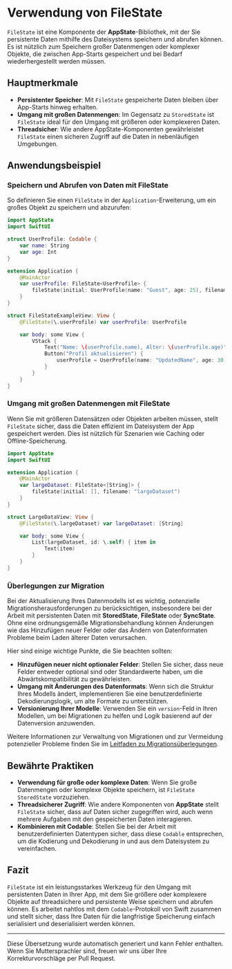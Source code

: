 # Verwendung von FileState

`FileState` ist eine Komponente der **AppState**-Bibliothek, mit der Sie persistente Daten mithilfe des Dateisystems speichern und abrufen können. Es ist nützlich zum Speichern großer Datenmengen oder komplexer Objekte, die zwischen App-Starts gespeichert und bei Bedarf wiederhergestellt werden müssen.

## Hauptmerkmale

- **Persistenter Speicher**: Mit `FileState` gespeicherte Daten bleiben über App-Starts hinweg erhalten.
- **Umgang mit großen Datenmengen**: Im Gegensatz zu `StoredState` ist `FileState` ideal für den Umgang mit größeren oder komplexeren Daten.
- **Threadsicher**: Wie andere AppState-Komponenten gewährleistet `FileState` einen sicheren Zugriff auf die Daten in nebenläufigen Umgebungen.

## Anwendungsbeispiel

### Speichern und Abrufen von Daten mit FileState

So definieren Sie einen `FileState` in der `Application`-Erweiterung, um ein großes Objekt zu speichern und abzurufen:

```swift
import AppState
import SwiftUI

struct UserProfile: Codable {
    var name: String
    var age: Int
}

extension Application {
    @MainActor
    var userProfile: FileState<UserProfile> {
        fileState(initial: UserProfile(name: "Guest", age: 25), filename: "userProfile")
    }
}

struct FileStateExampleView: View {
    @FileState(\.userProfile) var userProfile: UserProfile

    var body: some View {
        VStack {
            Text("Name: \(userProfile.name), Alter: \(userProfile.age)")
            Button("Profil aktualisieren") {
                userProfile = UserProfile(name: "UpdatedName", age: 30)
            }
        }
    }
}
```

### Umgang mit großen Datenmengen mit FileState

Wenn Sie mit größeren Datensätzen oder Objekten arbeiten müssen, stellt `FileState` sicher, dass die Daten effizient im Dateisystem der App gespeichert werden. Dies ist nützlich für Szenarien wie Caching oder Offline-Speicherung.

```swift
import AppState
import SwiftUI

extension Application {
    @MainActor
    var largeDataset: FileState<[String]> {
        fileState(initial: [], filename: "largeDataset")
    }
}

struct LargeDataView: View {
    @FileState(\.largeDataset) var largeDataset: [String]

    var body: some View {
        List(largeDataset, id: \.self) { item in
            Text(item)
        }
    }
}
```

### Überlegungen zur Migration

Bei der Aktualisierung Ihres Datenmodells ist es wichtig, potenzielle Migrationsherausforderungen zu berücksichtigen, insbesondere bei der Arbeit mit persistenten Daten mit **StoredState**, **FileState** oder **SyncState**. Ohne eine ordnungsgemäße Migrationsbehandlung können Änderungen wie das Hinzufügen neuer Felder oder das Ändern von Datenformaten Probleme beim Laden älterer Daten verursachen.

Hier sind einige wichtige Punkte, die Sie beachten sollten:
- **Hinzufügen neuer nicht optionaler Felder**: Stellen Sie sicher, dass neue Felder entweder optional sind oder Standardwerte haben, um die Abwärtskompatibilität zu gewährleisten.
- **Umgang mit Änderungen des Datenformats**: Wenn sich die Struktur Ihres Modells ändert, implementieren Sie eine benutzerdefinierte Dekodierungslogik, um alte Formate zu unterstützen.
- **Versionierung Ihrer Modelle**: Verwenden Sie ein `version`-Feld in Ihren Modellen, um bei Migrationen zu helfen und Logik basierend auf der Datenversion anzuwenden.

Weitere Informationen zur Verwaltung von Migrationen und zur Vermeidung potenzieller Probleme finden Sie im [Leitfaden zu Migrationsüberlegungen](migration-considerations.md).


## Bewährte Praktiken

- **Verwendung für große oder komplexe Daten**: Wenn Sie große Datenmengen oder komplexe Objekte speichern, ist `FileState` `StoredState` vorzuziehen.
- **Threadsicherer Zugriff**: Wie andere Komponenten von **AppState** stellt `FileState` sicher, dass auf Daten sicher zugegriffen wird, auch wenn mehrere Aufgaben mit den gespeicherten Daten interagieren.
- **Kombinieren mit Codable**: Stellen Sie bei der Arbeit mit benutzerdefinierten Datentypen sicher, dass diese `Codable` entsprechen, um die Kodierung und Dekodierung in und aus dem Dateisystem zu vereinfachen.

## Fazit

`FileState` ist ein leistungsstarkes Werkzeug für den Umgang mit persistenten Daten in Ihrer App, mit dem Sie größere oder komplexere Objekte auf threadsichere und persistente Weise speichern und abrufen können. Es arbeitet nahtlos mit dem `Codable`-Protokoll von Swift zusammen und stellt sicher, dass Ihre Daten für die langfristige Speicherung einfach serialisiert und deserialisiert werden können.

---
Diese Übersetzung wurde automatisch generiert und kann Fehler enthalten. Wenn Sie Muttersprachler sind, freuen wir uns über Ihre Korrekturvorschläge per Pull Request.
